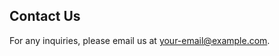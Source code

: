<div id="contact">
  <h2>Contact Us</h2>
  <p>For any inquiries, please email us at <a href="mailto:gx2150@tc.columbia.edu.com">your-email@example.com</a>.</p>
</div>
